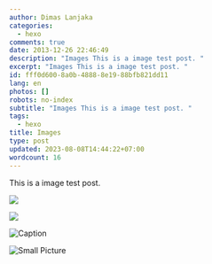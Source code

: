 ```yaml
---
author: Dimas Lanjaka
categories:
  - hexo
comments: true
date: 2013-12-26 22:46:49
description: "Images This is a image test post. "
excerpt: "Images This is a image test post. "
id: fff0d600-8a0b-4888-8e19-88bfb821dd11
lang: en
photos: []
robots: no-index
subtitle: "Images This is a image test post. "
tags:
  - hexo
title: Images
type: post
updated: 2023-08-08T14:44:22+07:00
wordcount: 16
---
```


This is a image test post.

![](/assets/wallpaper-2572384.jpg)

![](/assets/wallpaper-878514.jpg)

![Caption](/assets/wallpaper-2311325.jpg)

![Small Picture](https://via.placeholder.com/350x150?text=Images)
